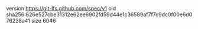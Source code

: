 version https://git-lfs.github.com/spec/v1
oid sha256:626e527cbe31312e62ee6902fd59d44e1c36589af7f7c9dc0f00e6d076238a41
size 6046
